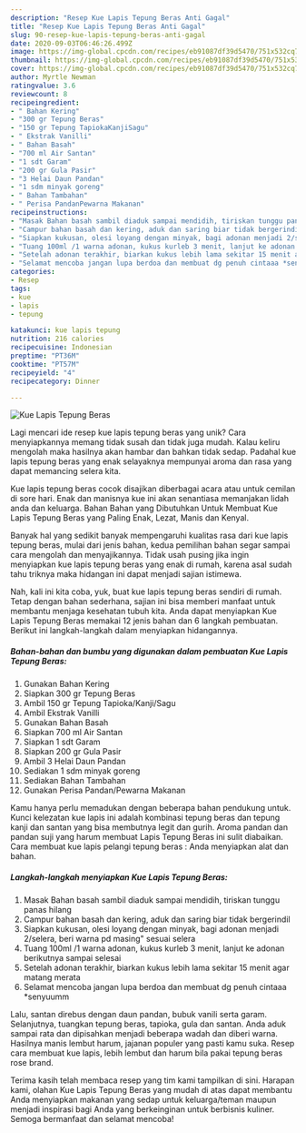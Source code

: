 ```yaml
---
description: "Resep Kue Lapis Tepung Beras Anti Gagal"
title: "Resep Kue Lapis Tepung Beras Anti Gagal"
slug: 90-resep-kue-lapis-tepung-beras-anti-gagal
date: 2020-09-03T06:46:26.499Z
image: https://img-global.cpcdn.com/recipes/eb91087df39d5470/751x532cq70/kue-lapis-tepung-beras-foto-resep-utama.jpg
thumbnail: https://img-global.cpcdn.com/recipes/eb91087df39d5470/751x532cq70/kue-lapis-tepung-beras-foto-resep-utama.jpg
cover: https://img-global.cpcdn.com/recipes/eb91087df39d5470/751x532cq70/kue-lapis-tepung-beras-foto-resep-utama.jpg
author: Myrtle Newman
ratingvalue: 3.6
reviewcount: 8
recipeingredient:
- " Bahan Kering"
- "300 gr Tepung Beras"
- "150 gr Tepung TapiokaKanjiSagu"
- " Ekstrak Vanilli"
- " Bahan Basah"
- "700 ml Air Santan"
- "1 sdt Garam"
- "200 gr Gula Pasir"
- "3 Helai Daun Pandan"
- "1 sdm minyak goreng"
- " Bahan Tambahan"
- " Perisa PandanPewarna Makanan"
recipeinstructions:
- "Masak Bahan basah sambil diaduk sampai mendidih, tiriskan tunggu panas hilang"
- "Campur bahan basah dan kering, aduk dan saring biar tidak bergerindil"
- "Siapkan kukusan, olesi loyang dengan minyak, bagi adonan menjadi 2/selera, beri warna pd masing&#34; sesuai selera"
- "Tuang 100ml /1 warna adonan, kukus kurleb 3 menit, lanjut ke adonan berikutnya sampai selesai"
- "Setelah adonan terakhir, biarkan kukus lebih lama sekitar 15 menit agar matang merata"
- "Selamat mencoba jangan lupa berdoa dan membuat dg penuh cintaaa *senyuumm"
categories:
- Resep
tags:
- kue
- lapis
- tepung

katakunci: kue lapis tepung 
nutrition: 216 calories
recipecuisine: Indonesian
preptime: "PT36M"
cooktime: "PT57M"
recipeyield: "4"
recipecategory: Dinner

---
```



![Kue Lapis Tepung Beras](https://img-global.cpcdn.com/recipes/eb91087df39d5470/751x532cq70/kue-lapis-tepung-beras-foto-resep-utama.jpg)

Lagi mencari ide resep kue lapis tepung beras yang unik? Cara menyiapkannya memang tidak susah dan tidak juga mudah. Kalau keliru mengolah maka hasilnya akan hambar dan bahkan tidak sedap. Padahal kue lapis tepung beras yang enak selayaknya mempunyai aroma dan rasa yang dapat memancing selera kita.

Kue lapis tepung beras cocok disajikan diberbagai acara atau untuk cemilan di sore hari. Enak dan manisnya kue ini akan senantiasa memanjakan lidah anda dan keluarga. Bahan Bahan yang Dibutuhkan Untuk Membuat Kue Lapis Tepung Beras yang Paling Enak, Lezat, Manis dan Kenyal.

Banyak hal yang sedikit banyak mempengaruhi kualitas rasa dari kue lapis tepung beras, mulai dari jenis bahan, kedua pemilihan bahan segar sampai cara mengolah dan menyajikannya. Tidak usah pusing jika ingin menyiapkan kue lapis tepung beras yang enak di rumah, karena asal sudah tahu triknya maka hidangan ini dapat menjadi sajian istimewa.


Nah, kali ini kita coba, yuk, buat kue lapis tepung beras sendiri di rumah. Tetap dengan bahan sederhana, sajian ini bisa memberi manfaat untuk membantu menjaga kesehatan tubuh kita. Anda dapat menyiapkan Kue Lapis Tepung Beras memakai 12 jenis bahan dan 6 langkah pembuatan. Berikut ini langkah-langkah dalam menyiapkan hidangannya.

<!--inarticleads1-->

##### Bahan-bahan dan bumbu yang digunakan dalam pembuatan Kue Lapis Tepung Beras:

1. Gunakan  Bahan Kering
1. Siapkan 300 gr Tepung Beras
1. Ambil 150 gr Tepung Tapioka/Kanji/Sagu
1. Ambil  Ekstrak Vanilli
1. Gunakan  Bahan Basah
1. Siapkan 700 ml Air Santan
1. Siapkan 1 sdt Garam
1. Siapkan 200 gr Gula Pasir
1. Ambil 3 Helai Daun Pandan
1. Sediakan 1 sdm minyak goreng
1. Sediakan  Bahan Tambahan
1. Gunakan  Perisa Pandan/Pewarna Makanan


Kamu hanya perlu memadukan dengan beberapa bahan pendukung untuk. Kunci kelezatan kue lapis ini adalah kombinasi tepung beras dan tepung kanji dan santan yang bisa membutnya legit dan gurih. Aroma pandan dan pandan suji yang harum membuat Lapis Tepung Beras ini sulit diabaikan. Cara membuat kue lapis pelangi tepung beras : Anda menyiapkan alat dan bahan. 

<!--inarticleads2-->

##### Langkah-langkah menyiapkan Kue Lapis Tepung Beras:

1. Masak Bahan basah sambil diaduk sampai mendidih, tiriskan tunggu panas hilang
1. Campur bahan basah dan kering, aduk dan saring biar tidak bergerindil
1. Siapkan kukusan, olesi loyang dengan minyak, bagi adonan menjadi 2/selera, beri warna pd masing&#34; sesuai selera
1. Tuang 100ml /1 warna adonan, kukus kurleb 3 menit, lanjut ke adonan berikutnya sampai selesai
1. Setelah adonan terakhir, biarkan kukus lebih lama sekitar 15 menit agar matang merata
1. Selamat mencoba jangan lupa berdoa dan membuat dg penuh cintaaa *senyuumm


Lalu, santan direbus dengan daun pandan, bubuk vanili serta garam. Selanjutnya, tuangkan tepung beras, tapioka, gula dan santan. Anda aduk sampai rata dan dipisahkan menjadi beberapa wadah dan diberi warna. Hasilnya manis lembut harum, jajanan populer yang pasti kamu suka. Resep cara membuat kue lapis, lebih lembut dan harum bila pakai tepung beras rose brand. 

Terima kasih telah membaca resep yang tim kami tampilkan di sini. Harapan kami, olahan Kue Lapis Tepung Beras yang mudah di atas dapat membantu Anda menyiapkan makanan yang sedap untuk keluarga/teman maupun menjadi inspirasi bagi Anda yang berkeinginan untuk berbisnis kuliner. Semoga bermanfaat dan selamat mencoba!
